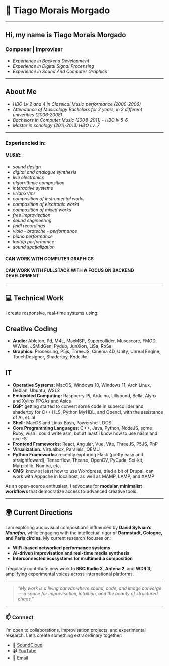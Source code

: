 # 👋 Tiago Morais Morgado

---

## Hi, my name is Tiago Morais Morgado
### Composer | Improviser 
- *Experience in Backend Development* 
- *Experience in Digital Signal Processing*
- *Experience in Sound And Computer Graphics*
  
---

## About Me
- *HBO Lv 2 and 4 in Classical Music performance (2000-2006)*
- *Attendance of Musicology Bachelors for 2 years, in 2 different univerities (2006-2008)*
- *Bachelors in Computer Music (2008-2011) - HBO lv 5-6*
- *Master in sonology (2011-2013) HBO Lv. 7*

--- 

### Experiencied in:

#### MUSIC:
- *sound design*
- *digital and analogue synthesis*
- *live electronics*
- *algorrithmic composition*
- *interactive systems*
- *vr/ar/xr/mr*
- *composition of instrumental works*
- *composition of electronic works*
- *composition of mixed works*
- *free improvisation*
- *sound engineering*
- *feidl recordings*
- *viola - bratsche - performance*
- *piano performance*
- *laptop performance*
- *sound spatialization*

#### CAN WORK WITH COMPUTER GRAPHICS
#### CAN WORK WITH FULLSTACK WITH A FOCUS ON BACKEND DEVELOPMENT
  
---

## 💻 Technical Work

I create responsive, real-time systems using:

## Creative Coding

- **Audio:** Ableton, Pd, M4L, MaxMSP, Supercollider, Musescore, FMOD, WWise, JSMidGen, Pydub, JunXion, LiSa, RoSa
- **Graphics:** Processing, P5js, ThreeJS, Cinema 4D, Unity, Unreal Engine, TouchDesigner, Shadertoy, Kodelife

## IT

- **Operative Systems:** MacOS, Windows 10, Windows 11, Arch Linux, Debian, Ubuntu, WSL2
- **Embedded Computing:** Raspberry Pi, Arduino, Lillypond, Bella, Alynx and Xylinx FPGAs and Asics 
- **DSP:** getting started to convert some code in supercollider and shadertoy for C++ HLS, Python MyHDL, and Opencl, with the assistance of AI, et. al
- **Shell:** MacOS and Linux Bash, Powershell, DOS
- **Core Programming Languages:** C++, Java, Python, NodeJS, some Ruby, wish i could write asm, but at least i know how to use nasm and gcc -S
- **Frontend Frameworks:** React, Angular, Vue, Vite, ThreeJS, P5JS, PhP
- **Virualization:** Virtualbox, Parallels, QEMU
- **Python Frameworks:** recently exploring Flask (pretty easy and straightfoward), Tensorflow, Theano, OpenCV, PyCuda, Sci-kit, Matplotlib, Numba, etc.
- **CMS:** know at least how to use Wordpress, tried a bit of Drupal, can work with Appache in localhost, as well as MAMP, LAMP, and XAMP 

As an open-source enthusiast, I advocate for **modular, minimalist workflows** that democratize access to advanced creative tools.

---

## 🌍 Current Directions

I am exploring audiovisual compositions influenced by **David Sylvian’s *Manafon***, while engaging with the intellectual rigor of **Darmstadt, Cologne, and Paris circles**. My current research focuses on:

* **WiFi-based networked performance systems**
* **AI-driven improvisation and real-time media synthesis**
* **Interconnected ecosystems for multimedia composition**

I regularly contribute new work to **BBC Radio 3**, **Antena 2**, and **WDR 3**, amplifying experimental voices across international platforms.

---

> *“My work is a living canvas where sound, code, and image converge — a space for improvisation, intuition, and the beauty of structured chaos.”*

---

### 📫 Connect

I’m open to collaborations, improvisation projects, and experimental research. Let’s create something extraordinary together:

* 🎵 [SoundCloud](https://www.google.com/search?q=%23)
* 📹 [YouTube](https://www.google.com/search?q=%23)
* 📧 [Email](https://www.google.com/search?q=%23)

